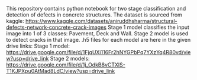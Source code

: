 This repository contains python notebook for two stage classification and detection of defects in concrete structures.
The dataset is sourced from kaggle: https://www.kaggle.com/datasets/aniruddhsharma/structural-defects-network-concrete-crack-images
Stage 1 model classifies the input image into 1 of 3 classes: Pavement, Deck and Wall.
Stage 2 model is used to detect cracks in that image.
.h5 files for each model are here in the given drive links:
Stage 1 model: https://drive.google.com/file/d/1FjqUXi116Fr2hNYGPbPq7YXzYq4R80vd/view?usp=drive_link
Stage 2 models: https://drive.google.com/file/d/1j_OdkB8vCTXlS-T1KJPXpu0AtMad8LdC/view?usp=drive_link
